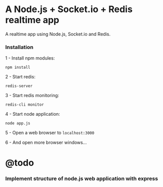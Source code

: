 A Node.js + Socket.io + Redis realtime app
==========================================

A realtime app using Node.js, Socket.io and Redis.

### Installation

1 - Install npm modules:

```
npm install
```

2 - Start redis:

```
redis-server
```

3 - Start redis monitoring:

```
redis-cli monitor
```

4 - Start node application:

```
node app.js
```

5 - Open a web browser to ``localhost:3000``

6 - And open more browser windows...


@todo
=====

### Implement structure of node.js web application with express
